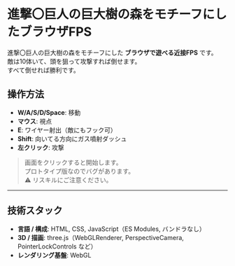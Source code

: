 # 進撃〇巨人の巨大樹の森をモチーフにしたブラウザFPS

進撃〇巨人の巨大樹の森をモチーフにした **ブラウザで遊べる近接FPS** です。  
敵は10体いて、頭を狙って攻撃すれば倒せます。  
すべて倒せれば勝利です。  


## 操作方法
- **W/A/S/D/Space**: 移動  
- **マウス**: 視点  
- **E**: ワイヤー射出（敵にもフック可）  
- **Shift**: 向いてる方向にガス噴射ダッシュ  
- **左クリック**: 攻撃  

> 画面をクリックすると開始します。  
> プロトタイプ版なのでバグがあります。  
> ⚠ リスキルにご注意ください。  

---

## 技術スタック
- **言語 / 構成**: HTML, CSS, JavaScript（ES Modules, バンドラなし）  
- **3D / 描画**: three.js（WebGLRenderer, PerspectiveCamera, PointerLockControls など）  
- **レンダリング基盤**: WebGL  
